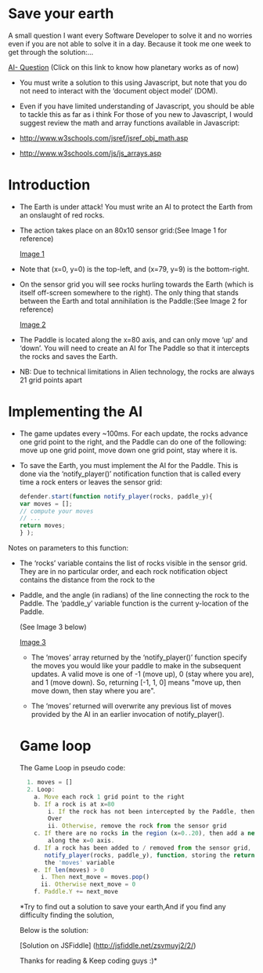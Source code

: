 # Save your earth

A small question I want every Software Developer to solve it and no worries even if you are not able to solve it in a day.
Because it took me one week to get through the solution:...

  [AI- Question](http://jsfiddle.net/zsvmuyj2/)  (Click on this link to know how planetary works as of now)

* You must write a solution to this using Javascript, but note that you do
not need to interact with the ‘document object model’ (DOM).

* Even if you have limited understanding of Javascript, you should be able to tackle this as far as i think
  For those of you new to Javascript, I would suggest review the math and
  array functions available in Javascript:

+ http://www.w3schools.com/jsref/jsref_obj_math.asp

+ http://www.w3schools.com/js/js_arrays.asp

# Introduction

- The Earth is under attack! You must write an AI to protect the Earth from an onslaught of red
  rocks.
- The action takes place on an 80x10 sensor grid:(See Image 1 for reference)

  [Image 1](https://s23.postimg.org/yzzlo4iwr/Screen_Shot_2017_01_09_at_5_23_23_PM.png)

- Note that (x=0, y=0) is the top-left, and (x=79, y=9) is the bottom-right.
- On the sensor grid you will see rocks hurling towards the Earth (which is itself off-screen somewhere
  to the right). The only thing that stands between the Earth and total annihilation is the Paddle:(See Image 2 for reference)
  
  [Image 2](https://s29.postimg.org/gkcp37vsn/Screen_Shot_2017_01_09_at_6_14_37_PM.png)
  
 - The Paddle is located along the x=80 axis, and can only move ‘up’ and ‘down’. You will need to
   create an AI for The Paddle so that it intercepts the rocks and saves the Earth.
 - NB: Due to technical limitations in Alien technology, the rocks are always 21 grid points apart
 
 # Implementing the AI
 
 - The game updates every ~100ms. For each update, the rocks advance one grid point to the right,
   and the Paddle can do one of the following: move up one grid point, move down one grid point, stay
   where it is.

 - To save the Earth, you must implement the AI for the Paddle. This is done via the ‘notify_player()’
   notification function that is called every time a rock enters or leaves the sensor grid:
   
      ```javascript
      defender.start(function notify_player(rocks, paddle_y){
      var moves = [];
      // compute your moves
      // ...
      return moves;
      } );
    ```
  Notes on parameters to this function:
  - The ‘rocks’ variable contains the list of rocks visible in the sensor grid. They are in no
    particular order, and each rock notification object contains the distance from the rock to the
  - Paddle, and the angle (in radians) of the line connecting the rock to the Paddle.
    The ‘paddle_y’ variable function is the current y-location of the Paddle. 
    
    (See Image 3 below)
    
    [Image 3](https://s30.postimg.org/avzxi4xk1/Screen_Shot_2017_01_09_at_6_22_46_PM.png)
    
    * The ‘moves’ array returned by the ‘notify_player()’ function specify the moves you would like your
    paddle to make in the subsequent updates. A valid move is one of -1 (move up), 0 (stay where you
    are), and 1 (move down). So, returning [-1, 1, 0] means "move up, then move down, then stay where
    you are". 
    
    * The ‘moves’ returned will overwrite any previous list of moves provided by the AI in an
    earlier invocation of notify_player().
    
    # Game loop
  
      The Game Loop in pseudo code:
      
      ```javascript
        1. moves = []
        2. Loop:
          a. Move each rock 1 grid point to the right
          b. If a rock is at x=80
              i. If the rock has not been intercepted by the Paddle, then Game
              Over
              ii. Otherwise, remove the rock from the sensor grid
          c. If there are no rocks in the region (x=0..20), then add a new rock
              along the x=0 axis.
          d. If a rock has been added to / removed from the sensor grid, call the
             notify_player(rocks, paddle_y), function, storing the return value in
             the 'moves' variable
          e. If len(moves) > 0
            i. Then next_move = moves.pop()
            ii. Otherwise next_move = 0
          f. Paddle.Y += next_move
      ```
      
      *Try to find out a solution to save your earth,And if you find any difficulty finding the solution,
      
      Below is the solution:
      
      [Solution on JSFiddle] (http://jsfiddle.net/zsvmuyj2/2/)
      
      
      Thanks for reading & Keep coding guys :)*
  
  
